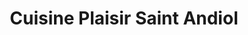 ---
title: "Cuisine Plaisir Saint Andiol"
url: /saint-andiol/cuisine-plaisir-saint-andiol/
shop: cuisine
---